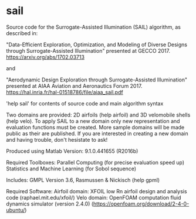 # sail
Source code for the Surrogate-Assisted Illumination (SAIL) algorithm, as
described in: 

"Data-Efficient Exploration, Optimization, and Modeling of Diverse Designs
 through Surrogate-Assisted Illumination" presented at GECCO 2017. 
https://arxiv.org/abs/1702.03713

and 

"Aerodynamic Design Exploration through Surrogate-Assisted Illumination"
presented at AIAA Aviation and Aeronautics Forum 2017.
https://hal.inria.fr/hal-01518786/file/aiaa_sail.pdf

'help sail' for contents of source code and main algorithm syntax

Two domains are provided: 2D airfoils (help airfoil) and 3D velomobile 
shells (help velo). To apply SAIL to a new domain only new representation 
and evaluation functions must be created. More sample domains will be made
public as their are published. If you are interested in creating a new
domain and having trouble, don't hesistate to ask!

Produced using
    Matlab Version: 9.1.0.441655 (R2016b)

Required Toolboxes:
    Parallel Computing (for precise evaluation speed up)
    Statistics and Machine Learning (for Sobol sequence)

Includes:
    GMPL  Version 3.6, Rasmussen & Nickisch (help gpml)


Required Software:
    Airfoil domain:
        XFOIL low Rn airfoil design and analysis code 
        (raphael.mit.edu/xfoil/)
    Velo domain:
        OpenFOAM computation fluid dynamics simulator (version 2.4.0)
        (https://openfoam.org/download/2-4-0-ubuntu/)